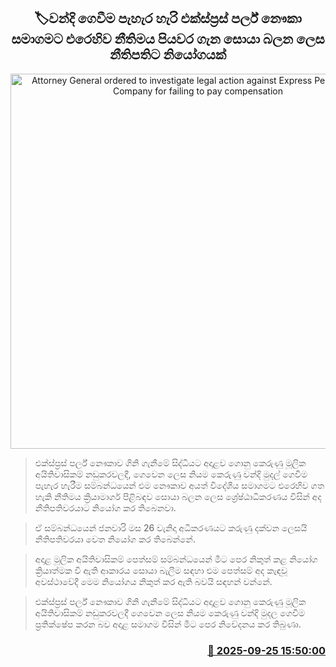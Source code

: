 <p align='center'><b><h2 align='center' title='Attorney General ordered to investigate legal action against Express Pearl Shipping Company for failing to pay compensation'>🏷වන්දි ගෙවීම පැහැර හැරි එක්ස්ප්‍රස් පර්ල් නෞකා සමාගමට එරෙහිව නීතිමය ‍පියවර ගැන සොයා බලන ලෙස නීතිපතිට නියෝගයක්</h2></b></p>
<p align='center'><img src='https://helakuru.sgp1.cdn.digitaloceanspaces.com/esana/images/lib/express-pearl.jpg' width='600' alt='Attorney General ordered to investigate legal action against Express Pearl Shipping Company for failing to pay compensation'></p>

> එක්ස්ප්‍රස් පර්ල් නෞකාව ගිනි ගැනීමේ සිද්ධියට අදාළව ගොනු කෙරුණු මූලික අයිතිවාසිකම් නඩුකරවලදී, ගෙවෙන ලෙස නියම කෙරුණු වන්දි මුදල් ගෙවීම පැහැර හැරීම සම්බන්ධයෙන් එම නෞකාව අයත් විදේශීය සමාගමට එරෙහිව ගත හැකි නීතිමය ක්‍රියාමාර්ග පිළිබඳව සොයා බලන ලෙස ශ්‍රේෂ්ඨාධිකරණය විසින් අද නීතිපතිවරයාට නියෝග කර තිබෙනවා.

> ඒ සම්බන්ධයෙන් ජනවාරි මස 26 වැනිදා අධිකරණයට කරුණු දක්වන ලෙසයි නීතිපතිවරයා වෙත නියෝග කර තිබෙන්නේ.

> අදාළ මූලික අයිතිවාසිකම් පෙත්සම් සම්බන්ධයෙන් මීට පෙර නිකුත් කළ නියෝග ක්‍රියාත්මක වී ඇති ආකාරය සොයා බැලීම සඳහා එම පෙත්සම් අද කැඳවූ අවස්ථාවේදී මෙම නියෝගය නිකුත් කර ඇති බවයි සඳහන් වන්නේ.

> එක්ස්ප්‍රස් පර්ල් නෞකාව ගිනි ගැනීමේ සිද්ධියට අදාළව ගොනු කෙරුණු මූලික අයිතිවාසිකම් නඩුකරවලදී ගෙවෙන ලෙස නියම කෙරුණු වන්දි මුදල ගෙවීම ප්‍රතික්ෂේප කරන බව අදාළ සමාගම විසින් මීට පෙර නි‍වේදනය කර තිබුණා.



<h3 align='right'><a href='https://www.helakuru.lk/esana/p/113972/'>📅 2025-09-25 15:50:00</a></h3>
